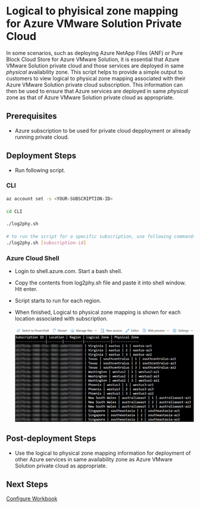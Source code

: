 # Logical to phyisical zone mapping for Azure VMware Solution Private Cloud

In some scenarios, such as deploying Azure NetApp Files (ANF) or Pure Block Cloud Store for Azure VMware Solution, it is essential that Azure VMware Solution private cloud and those services are deployed in same *physical* availability zone. This script helps to provide a simple output to customers to view logical to physical zone mapping associated with their Azure VMware Solution private cloud subscription. This information can then be used to ensure that Azure services are deployed in same *physical* zone as that of Azure VMware Solution private cloud as appropriate.

## Prerequisites

* Azure subscription to be used for private cloud depployment or already running private cloud.

## Deployment Steps

* Run following script.

### CLI

```bash
az account set -s <YOUR-SUBSCRIPTION-ID>

cd CLI

./log2phy.sh

# to run the script for a specific subscription, use following commands
./log2phy.sh [subscription-id]
```

### Azure Cloud Shell

* Login to shell.azure.com. Start a bash shell.

* Copy the contents from log2phy.sh file and paste it into shell window. Hit enter.

* Script starts to run for each region.

* When finished, Logical to physical zone mapping is shown for each location associated with subscription.

    ![Logical to physical mapping for zones in Axure](log2phyimg.png)

## Post-deployment Steps

* Use the logical to physical zone mapping information for deployment of other Azure services in same availability zone as Azure VMware Solution private cloud as appropriate.

## Next Steps

[Configure Workbook](../AVS-Workbook/readme.md)
